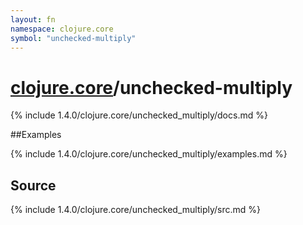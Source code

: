 ```yaml
---
layout: fn
namespace: clojure.core
symbol: "unchecked-multiply"
---
```


# [clojure.core](../)/unchecked-multiply

{% include 1.4.0/clojure.core/unchecked_multiply/docs.md %}

##Examples

{% include 1.4.0/clojure.core/unchecked_multiply/examples.md %}
## Source
{% include 1.4.0/clojure.core/unchecked_multiply/src.md %}

